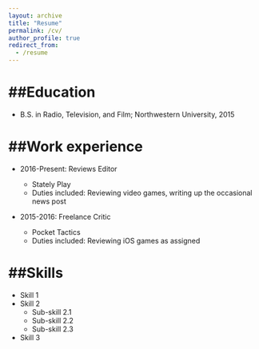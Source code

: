 ```yaml
---
layout: archive
title: "Resume"
permalink: /cv/
author_profile: true
redirect_from:
  - /resume
---
```


##Education
======
* B.S. in Radio, Television, and Film; Northwestern University, 2015


##Work experience
======
* 2016-Present: Reviews Editor
  * Stately Play
  * Duties included: Reviewing video games, writing up the occasional news post

* 2015-2016: Freelance Critic
  * Pocket Tactics
  * Duties included: Reviewing iOS games as assigned
  
  
##Skills
======
* Skill 1
* Skill 2
  * Sub-skill 2.1
  * Sub-skill 2.2
  * Sub-skill 2.3
* Skill 3


